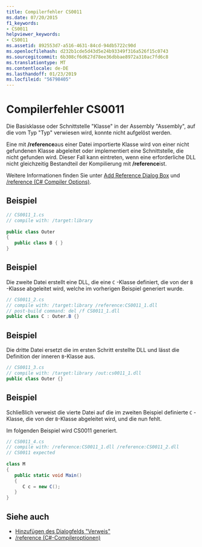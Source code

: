 ```yaml
---
title: Compilerfehler CS0011
ms.date: 07/20/2015
f1_keywords:
- CS0011
helpviewer_keywords:
- CS0011
ms.assetid: 892553d7-a516-4631-84cd-94db5722c90d
ms.openlocfilehash: d232b1cde5d43d5e24b93349f316a526f15c0743
ms.sourcegitcommit: 6b308cf6d627d78ee36dbbae8972a310ac7fd6c8
ms.translationtype: MT
ms.contentlocale: de-DE
ms.lasthandoff: 01/23/2019
ms.locfileid: "56798405"
---
```

# <a name="compiler-error-cs0011"></a>Compilerfehler CS0011
Die Basisklasse oder Schnittstelle "Klasse" in der Assembly "Assembly", auf die vom Typ "Typ" verwiesen wird, konnte nicht aufgelöst werden.  
  
 Eine mit **/reference**aus einer Datei importierte Klasse wird von einer nicht gefundenen Klasse abgeleitet oder implementiert eine Schnittstelle, die nicht gefunden wird. Dieser Fall kann eintreten, wenn eine erforderliche DLL nicht gleichzeitig Bestandteil der Kompilierung mit **/reference**ist.  
  
 Weitere Informationen finden Sie unter [Add Reference Dialog Box](/visualstudio/ide/how-to-add-or-remove-references-by-using-the-reference-manager) und [/reference (C# Compiler Options)](../../csharp/language-reference/compiler-options/reference-compiler-option.md).  
  
## <a name="example"></a>Beispiel  
  
```csharp  
// CS0011_1.cs  
// compile with: /target:library  
  
public class Outer   
{  
   public class B { }  
}  
```  
  
## <a name="example"></a>Beispiel  
 Die zweite Datei erstellt eine DLL, die eine `C` -Klasse definiert, die von der `B` -Klasse abgeleitet wird, welche im vorherigen Beispiel generiert wurde.  
  
```csharp  
// CS0011_2.cs  
// compile with: /target:library /reference:CS0011_1.dll  
// post-build command: del /f CS0011_1.dll  
public class C : Outer.B {}  
```  
  
## <a name="example"></a>Beispiel  
 Die dritte Datei ersetzt die im ersten Schritt erstellte DLL und lässt die Definition der inneren `B`-Klasse aus.  
  
```csharp  
// CS0011_3.cs  
// compile with: /target:library /out:cs0011_1.dll  
public class Outer {}  
```  
  
## <a name="example"></a>Beispiel  
 Schließlich verweist die vierte Datei auf die im zweiten Beispiel definierte `C` -Klasse, die von der `B`-Klasse abgeleitet wird, und die nun fehlt.  
  
 Im folgenden Beispiel wird CS0011 generiert.  
  
```csharp  
// CS0011_4.cs  
// compile with: /reference:CS0011_1.dll /reference:CS0011_2.dll  
// CS0011 expected  
  
class M  
{  
   public static void Main()  
   {  
      C c = new C();  
   }  
}  
```  
  
## <a name="see-also"></a>Siehe auch

- [Hinzufügen des Dialogfelds "Verweis"](/visualstudio/ide/how-to-add-or-remove-references-by-using-the-reference-manager)
- [/reference (C#-Compileroptionen)](../../csharp/language-reference/compiler-options/reference-compiler-option.md)
